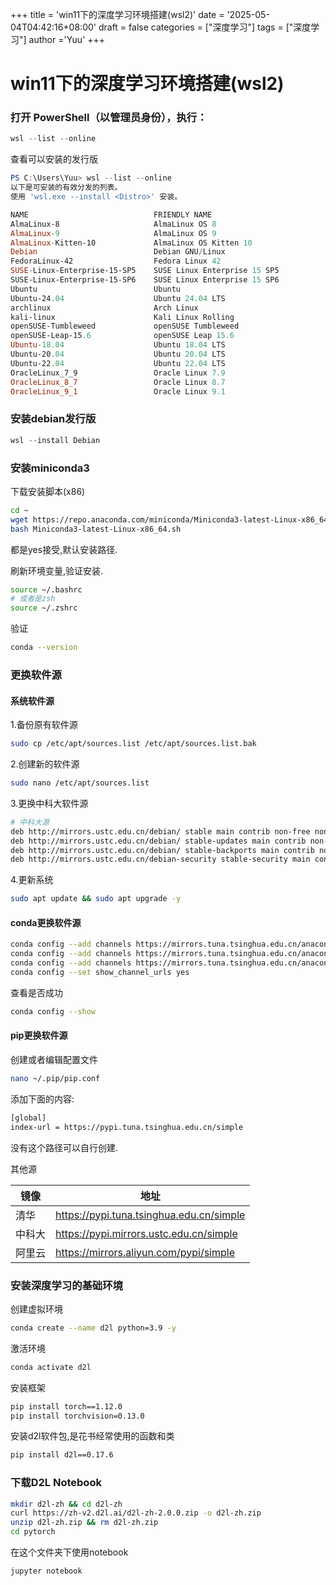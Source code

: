 +++
title = 'win11下的深度学习环境搭建(wsl2)'
date = '2025-05-04T04:42:16+08:00'
draft = false
categories = ["深度学习"]
tags = ["深度学习"]
author ='Yuu'
+++

# win11下的深度学习环境搭建(wsl2)

### 打开 PowerShell（以管理员身份），执行：

```powershell
wsl --list --online
```

查看可以安装的发行版

```powershell
PS C:\Users\Yuu> wsl --list --online
以下是可安装的有效分发的列表。
使用 'wsl.exe --install <Distro>' 安装。

NAME                            FRIENDLY NAME
AlmaLinux-8                     AlmaLinux OS 8
AlmaLinux-9                     AlmaLinux OS 9
AlmaLinux-Kitten-10             AlmaLinux OS Kitten 10
Debian                          Debian GNU/Linux
FedoraLinux-42                  Fedora Linux 42
SUSE-Linux-Enterprise-15-SP5    SUSE Linux Enterprise 15 SP5
SUSE-Linux-Enterprise-15-SP6    SUSE Linux Enterprise 15 SP6
Ubuntu                          Ubuntu
Ubuntu-24.04                    Ubuntu 24.04 LTS
archlinux                       Arch Linux
kali-linux                      Kali Linux Rolling
openSUSE-Tumbleweed             openSUSE Tumbleweed
openSUSE-Leap-15.6              openSUSE Leap 15.6
Ubuntu-18.04                    Ubuntu 18.04 LTS
Ubuntu-20.04                    Ubuntu 20.04 LTS
Ubuntu-22.04                    Ubuntu 22.04 LTS
OracleLinux_7_9                 Oracle Linux 7.9
OracleLinux_8_7                 Oracle Linux 8.7
OracleLinux_9_1                 Oracle Linux 9.1
```
### 安装debian发行版

```powershell
wsl --install Debian
```
### 安装miniconda3

下载安装脚本(x86)

```bash
cd ~
wget https://repo.anaconda.com/miniconda/Miniconda3-latest-Linux-x86_64.sh
bash Miniconda3-latest-Linux-x86_64.sh
```

都是yes接受,默认安装路径.

刷新环境变量,验证安装.

```bash
source ~/.bashrc
# 或者是zsh
source ~/.zshrc
```

验证

```bash
conda --version
```

### 更换软件源

#### 系统软件源

1.备份原有软件源

```bash
sudo cp /etc/apt/sources.list /etc/apt/sources.list.bak
```

2.创建新的软件源

```bash
sudo nano /etc/apt/sources.list
```

3.更换中科大软件源

```bash
# 中科大源
deb http://mirrors.ustc.edu.cn/debian/ stable main contrib non-free non-free-firmware
deb http://mirrors.ustc.edu.cn/debian/ stable-updates main contrib non-free non-free-firmware
deb http://mirrors.ustc.edu.cn/debian/ stable-backports main contrib non-free non-free-firmware
deb http://mirrors.ustc.edu.cn/debian-security stable-security main contrib non-free non-free-firmware
```

4.更新系统

```bash
sudo apt update && sudo apt upgrade -y
```

#### conda更换软件源

```bash
conda config --add channels https://mirrors.tuna.tsinghua.edu.cn/anaconda/pkgs/main
conda config --add channels https://mirrors.tuna.tsinghua.edu.cn/anaconda/pkgs/free
conda config --add channels https://mirrors.tuna.tsinghua.edu.cn/anaconda/cloud/conda-forge
conda config --set show_channel_urls yes
```

查看是否成功

```bash
conda config --show
```

#### pip更换软件源

创建或者编辑配置文件

```bash
nano ~/.pip/pip.conf
```

添加下面的内容:

```bash
[global]
index-url = https://pypi.tuna.tsinghua.edu.cn/simple
```

没有这个路径可以自行创建.

其他源

| 镜像   | 地址                                     |
| ------ | ---------------------------------------- |
| 清华   | https://pypi.tuna.tsinghua.edu.cn/simple |
| 中科大 | https://pypi.mirrors.ustc.edu.cn/simple  |
| 阿里云 | https://mirrors.aliyun.com/pypi/simple   |

### 安装深度学习的基础环境

创建虚拟环境

```bash
conda create --name d2l python=3.9 -y
```

激活环境

```bash
conda activate d2l
```

安装框架

```bash
pip install torch==1.12.0
pip install torchvision=0.13.0
```

安装d2l软件包,是花书经常使用的函数和类

```bash
pip install d2l==0.17.6
```

### 下载D2L Notebook

```bash
mkdir d2l-zh && cd d2l-zh
curl https://zh-v2.d2l.ai/d2l-zh-2.0.0.zip -o d2l-zh.zip
unzip d2l-zh.zip && rm d2l-zh.zip
cd pytorch
```

在这个文件夹下使用notebook

```bash
jupyter notebook
```

